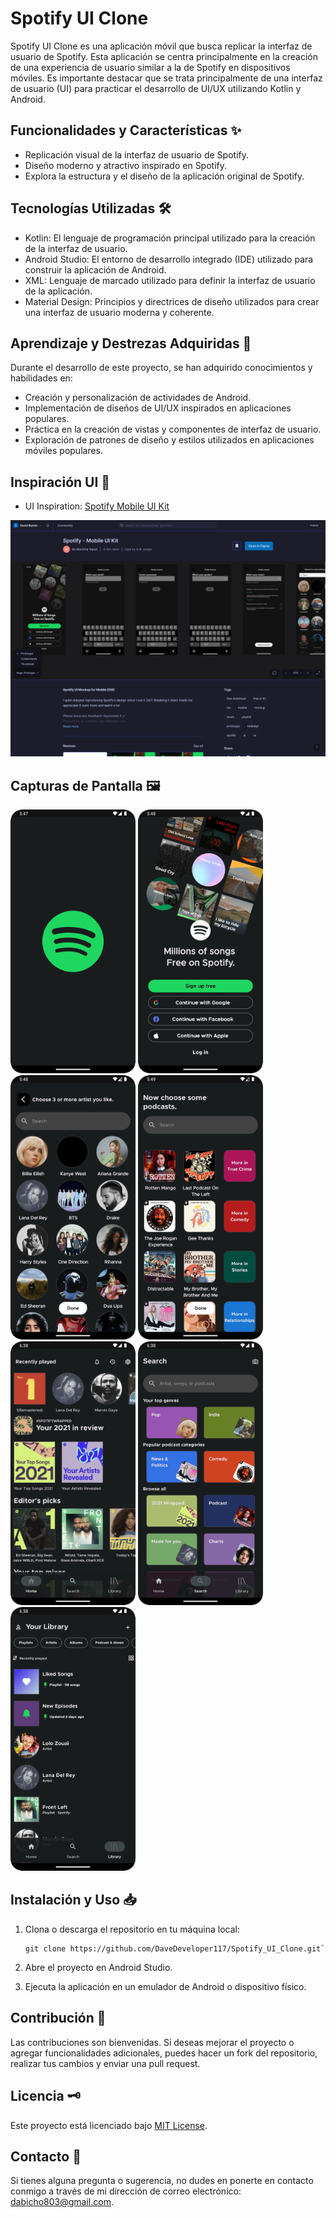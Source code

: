 # Spotify UI Clone

Spotify UI Clone es una aplicación móvil que busca replicar la interfaz de usuario de Spotify. Esta aplicación se centra principalmente en la creación de una experiencia de usuario similar a la de Spotify en dispositivos móviles. Es importante destacar que se trata principalmente de una interfaz de usuario (UI) para practicar el desarrollo de UI/UX utilizando Kotlin y Android.

## Funcionalidades y Características ✨

- Replicación visual de la interfaz de usuario de Spotify.
- Diseño moderno y atractivo inspirado en Spotify.
- Explora la estructura y el diseño de la aplicación original de Spotify.

## Tecnologías Utilizadas 🛠️

- Kotlin: El lenguaje de programación principal utilizado para la creación de la interfaz de usuario.
- Android Studio: El entorno de desarrollo integrado (IDE) utilizado para construir la aplicación de Android.
- XML: Lenguaje de marcado utilizado para definir la interfaz de usuario de la aplicación.
- Material Design: Principios y directrices de diseño utilizados para crear una interfaz de usuario moderna y coherente.

## Aprendizaje y Destrezas Adquiridas 🦾

Durante el desarrollo de este proyecto, se han adquirido conocimientos y habilidades en:

- Creación y personalización de actividades de Android.
- Implementación de diseños de UI/UX inspirados en aplicaciones populares.
- Práctica en la creación de vistas y componentes de interfaz de usuario.
- Exploración de patrones de diseño y estilos utilizados en aplicaciones móviles populares.

## Inspiración UI 🎨

- UI Inspiration: [Spotify Mobile UI Kit](https://www.figma.com/community/file/1052832340031141040/Spotify---Mobile-UI-Kit)
<img src="assets/ui_inspiration.png" alt="splash" width="1000">

## Capturas de Pantalla 🖼️

<img src="assets/splash.png" alt="splash" width="200"> <img src="assets/login.png" alt="login" width="200"> <img src="assets/artist.png" alt="artist" width="200"> <img src="assets/podcast.png" alt="podcast" width="200"> <img src="assets/home.png" alt="home" width="200"> <img src="assets/search.png" alt="search" width="200"> <img src="assets/library.png" alt="library" width="200">

## Instalación y Uso 📥

1. Clona o descarga el repositorio en tu máquina local:

   ```shell
   git clone https://github.com/DaveDeveloper117/Spotify_UI_Clone.git` 

2.  Abre el proyecto en Android Studio.
    
3.  Ejecuta la aplicación en un emulador de Android o dispositivo físico.

## Contribución 🤝

Las contribuciones son bienvenidas. Si deseas mejorar el proyecto o agregar funcionalidades adicionales, puedes hacer un fork del repositorio, realizar tus cambios y enviar una pull request.

## Licencia 🗝️

Este proyecto está licenciado bajo [MIT License](https://github.com/DaveDeveloper117/Spotify_UI_Clone/blob/master/LICENSE).

## Contacto 📩

Si tienes alguna pregunta o sugerencia, no dudes en ponerte en contacto conmigo a través de mi dirección de correo electrónico: [dabicho803@gmail.com](mailto:dabicho803@gmail.com).
